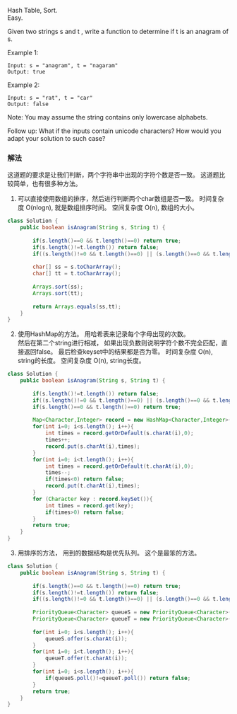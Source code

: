Hash Table, Sort.  
Easy.  

Given two strings s and t , write a function to determine if t is an anagram of s.

Example 1:
```
Input: s = "anagram", t = "nagaram"
Output: true
```
Example 2:
```
Input: s = "rat", t = "car"
Output: false
```
Note:
You may assume the string contains only lowercase alphabets.

Follow up:
What if the inputs contain unicode characters? How would you adapt your solution to such case?

### 解法
这道题的要求是让我们判断，两个字符串中出现的字符个数是否一致。 这道题比较简单，也有很多种方法。


1. 可以直接使用数组的排序，然后进行判断两个char数组是否一致。
时间复杂度 O(nlogn), 就是数组排序时间。
空间复杂度 O(n), 数组的大小。

```java
class Solution {
    public boolean isAnagram(String s, String t) {
        
        if(s.length()==0 && t.length()==0) return true;
        if(s.length()!=t.length()) return false;
        if((s.length()!=0 && t.length()==0) || (s.length()==0 && t.length()!=0)) return false;
        
        char[] ss = s.toCharArray();
        char[] tt = t.toCharArray();
        
        Arrays.sort(ss);
        Arrays.sort(tt);
        
        return Arrays.equals(ss,tt);
    }
}
```


2. 使用HashMap的方法。
用哈希表来记录每个字母出现的次数。  
然后在第二个string进行相减， 如果出现负数则说明字符个数不完全匹配，直接返回false。
最后检查keyset中的结果都是否为零。
时间复杂度 O(n), string的长度。
空间复杂度 O(n), string长度。
```java
class Solution {
    public boolean isAnagram(String s, String t) {
        
        if(s.length()!=t.length()) return false;
        if((s.length()!=0 && t.length()==0) || (s.length()==0 && t.length()!=0)) return false;
        if(s.length()==0 && t.length()==0) return true;
        
        Map<Character,Integer> record = new HashMap<Character,Integer>();
        for(int i=0; i<s.length(); i++){
            int times = record.getOrDefault(s.charAt(i),0);
            times++;
            record.put(s.charAt(i),times);
        }
        for(int i=0; i<t.length(); i++){
            int times = record.getOrDefault(t.charAt(i),0);
            times--;
            if(times<0) return false;
            record.put(t.charAt(i),times);
        }
        for (Character key : record.keySet()){
            int times = record.get(key);
            if(times>0) return false;
        }
        return true;
    }
}
```

3. 用排序的方法， 用到的数据结构是优先队列。
这个是最笨的方法。
```java
class Solution {
    public boolean isAnagram(String s, String t) {
        
        if(s.length()==0 && t.length()==0) return true;
        if(s.length()!=t.length()) return false;
        if((s.length()!=0 && t.length()==0) || (s.length()==0 && t.length()!=0)) return false;
        
        PriorityQueue<Character> queueS = new PriorityQueue<Character>();
        PriorityQueue<Character> queueT = new PriorityQueue<Character>();
        
        for(int i=0; i<s.length(); i++){
            queueS.offer(s.charAt(i));
        }
        for(int i=0; i<t.length(); i++){
            queueT.offer(t.charAt(i));
        }
        for(int i=0; i<s.length(); i++){
            if(queueS.poll()!=queueT.poll()) return false;
        }
        return true;
    }
}
```